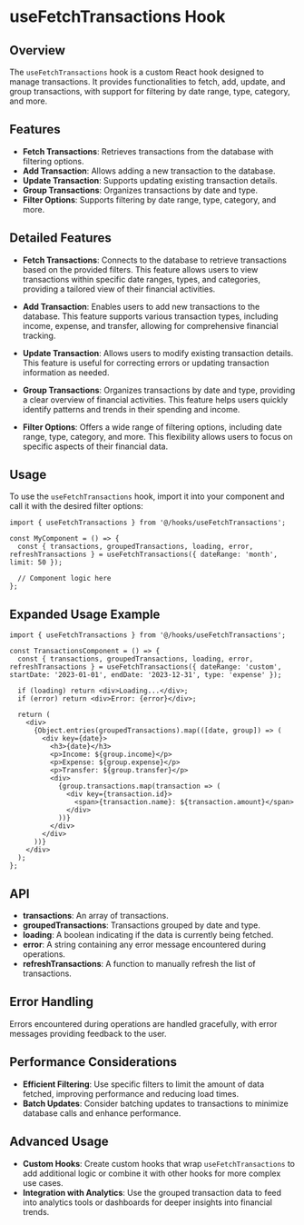 # useFetchTransactions Hook

## Overview

The `useFetchTransactions` hook is a custom React hook designed to manage transactions. It provides functionalities to fetch, add, update, and group transactions, with support for filtering by date range, type, category, and more.

## Features

- **Fetch Transactions**: Retrieves transactions from the database with filtering options.
- **Add Transaction**: Allows adding a new transaction to the database.
- **Update Transaction**: Supports updating existing transaction details.
- **Group Transactions**: Organizes transactions by date and type.
- **Filter Options**: Supports filtering by date range, type, category, and more.

## Detailed Features

- **Fetch Transactions**: Connects to the database to retrieve transactions based on the provided filters. This feature allows users to view transactions within specific date ranges, types, and categories, providing a tailored view of their financial activities.

- **Add Transaction**: Enables users to add new transactions to the database. This feature supports various transaction types, including income, expense, and transfer, allowing for comprehensive financial tracking.

- **Update Transaction**: Allows users to modify existing transaction details. This feature is useful for correcting errors or updating transaction information as needed.

- **Group Transactions**: Organizes transactions by date and type, providing a clear overview of financial activities. This feature helps users quickly identify patterns and trends in their spending and income.

- **Filter Options**: Offers a wide range of filtering options, including date range, type, category, and more. This flexibility allows users to focus on specific aspects of their financial data.

## Usage

To use the `useFetchTransactions` hook, import it into your component and call it with the desired filter options:

```tsx
import { useFetchTransactions } from '@/hooks/useFetchTransactions';

const MyComponent = () => {
  const { transactions, groupedTransactions, loading, error, refreshTransactions } = useFetchTransactions({ dateRange: 'month', limit: 50 });

  // Component logic here
};
```

## Expanded Usage Example

```tsx
import { useFetchTransactions } from '@/hooks/useFetchTransactions';

const TransactionsComponent = () => {
  const { transactions, groupedTransactions, loading, error, refreshTransactions } = useFetchTransactions({ dateRange: 'custom', startDate: '2023-01-01', endDate: '2023-12-31', type: 'expense' });

  if (loading) return <div>Loading...</div>;
  if (error) return <div>Error: {error}</div>;

  return (
    <div>
      {Object.entries(groupedTransactions).map(([date, group]) => (
        <div key={date}>
          <h3>{date}</h3>
          <p>Income: ${group.income}</p>
          <p>Expense: ${group.expense}</p>
          <p>Transfer: ${group.transfer}</p>
          <div>
            {group.transactions.map(transaction => (
              <div key={transaction.id}>
                <span>{transaction.name}: ${transaction.amount}</span>
              </div>
            ))}
          </div>
        </div>
      ))}
    </div>
  );
};
```

## API

- **transactions**: An array of transactions.
- **groupedTransactions**: Transactions grouped by date and type.
- **loading**: A boolean indicating if the data is currently being fetched.
- **error**: A string containing any error message encountered during operations.
- **refreshTransactions**: A function to manually refresh the list of transactions.

## Error Handling

Errors encountered during operations are handled gracefully, with error messages providing feedback to the user.

## Performance Considerations

- **Efficient Filtering**: Use specific filters to limit the amount of data fetched, improving performance and reducing load times.
- **Batch Updates**: Consider batching updates to transactions to minimize database calls and enhance performance.

## Advanced Usage

- **Custom Hooks**: Create custom hooks that wrap `useFetchTransactions` to add additional logic or combine it with other hooks for more complex use cases.
- **Integration with Analytics**: Use the grouped transaction data to feed into analytics tools or dashboards for deeper insights into financial trends. 